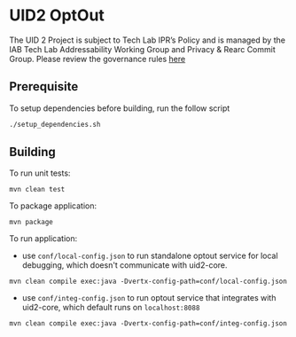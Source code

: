# UID2 OptOut

The UID 2 Project is subject to Tech Lab IPR’s Policy and is managed by the IAB Tech Lab Addressability Working Group and Privacy & Rearc Commit Group. Please review the governance rules [here](https://github.com/IABTechLab/uid2-core/blob/master/Software%20Development%20and%20Release%20Procedures.md)

## Prerequisite

To setup dependencies before building, run the follow script

```bash
./setup_dependencies.sh
```

## Building

To run unit tests:

```
mvn clean test
```

To package application:

```
mvn package
```

To run application:

- use `conf/local-config.json` to run standalone optout service 
  for local debugging, which doesn't communicate with uid2-core.

```
mvn clean compile exec:java -Dvertx-config-path=conf/local-config.json
```

- use `conf/integ-config.json` to run optout service that
  integrates with uid2-core, which default runs on `localhost:8088`
  
```
mvn clean compile exec:java -Dvertx-config-path=conf/integ-config.json
```

